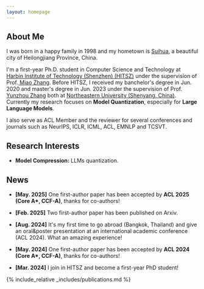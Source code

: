 ```yaml
---
layout: homepage
---
```


## About Me

I was born in a happy family in 1998 and my hometown is <a href="https://j.map.baidu.com/21/TB" target="_blank"> Suihua</a>, a beautiful city of Heilongjiang Province, China. 

I'm a first-year Ph.D. student in Computer Science and Technology at <a href="https://www.hitsz.edu.cn/" target="_blank"> Harbin Institute of Technology (Shenzhen) (HITSZ)</a> under the supervision of Prof.<a href="https://miaozhang0525.github.io/" target="_blank"> Miao Zhang</a>. Before HITSZ, I received my banchelor's degree in Jun. 2020 and master's degree in Jun. 2023 under the supervision of Prof.<a href="http://faculty.neu.edu.cn/zhangyunzhou/zh_CN" target="_blank"> Yunzhou Zhang</a> both at <a href="https://neu.edu.cn/" target="_blank"> Northeastern University (Shenyang, China)</a>. Currently my research focuses on **Model Quantization**, especially for **Large Language Models**.

I also serve as ACL Member and the reviewer for several conferences and journals such as NeurIPS, ICLR, ICML, ACL, EMNLP and TCSVT.


## Research Interests
- **Model Compression:** LLMs quantization.


## News

- **[May. 2025]** One first-author paper has been accepted by **ACL 2025 (Core A\*, CCF-A)**, thanks for co-authors!

- **[Feb. 2025]** Two first-author paper has been published on Arxiv.

- **[Aug. 2024]** It's my first time to go abroad (Bangkok, Thailand) and give an oral&poster presentation at an international academic conference (ACL 2024). What an amazing experience!

- **[May. 2024]** One first-author paper has been accepted by **ACL 2024 (Core A\*, CCF-A)**, thanks for co-authors!

- **[Mar. 2024]** I join in HITSZ and become a first-year PhD student!

{% include_relative _includes/publications.md %}
